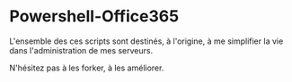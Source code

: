 # Powershell-Office365

L'ensemble des ces scripts sont destinés, à l'origine, à me simplifier la vie dans l'administration de mes serveurs.

N'hésitez pas à les forker, à les améliorer.
